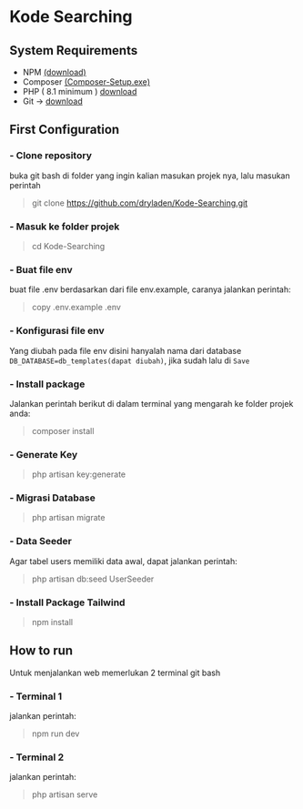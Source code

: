 # Kode Searching

## System Requirements

-   NPM [(download)](https://nodejs.org/en/download/current)
-   Composer [(Composer-Setup.exe)](https://getcomposer.org/download/)
-   PHP ( 8.1 minimum ) [download](https://www.apachefriends.org/download.html)
- Git -> [download](https://git-scm.com/download/win)
## First Configuration

### - Clone repository
buka git bash di folder yang ingin kalian masukan projek nya, lalu masukan perintah     
> git clone https://github.com/dryladen/Kode-Searching.git
### - Masuk ke folder projek
> cd Kode-Searching
### - Buat file env
buat file .env berdasarkan dari file env.example, caranya jalankan perintah:
>copy .env.example .env
### - Konfigurasi file env
Yang diubah pada file env disini hanyalah nama dari database ``DB_DATABASE=db_templates(dapat diubah)``, jika sudah lalu di ``Save``
### - Install package
 Jalankan perintah berikut di dalam terminal yang mengarah ke folder projek anda:
 > composer install
### - Generate Key
> php artisan key:generate
### - Migrasi Database
> php artisan migrate
### - Data Seeder
Agar tabel users memiliki data awal, dapat jalankan perintah:
> php artisan db:seed UserSeeder
### - Install Package Tailwind
> npm install

## How to run

Untuk menjalankan web memerlukan 2 terminal git bash
### - Terminal 1
jalankan perintah:
> npm run dev
### - Terminal 2
jalankan perintah:
> php artisan serve